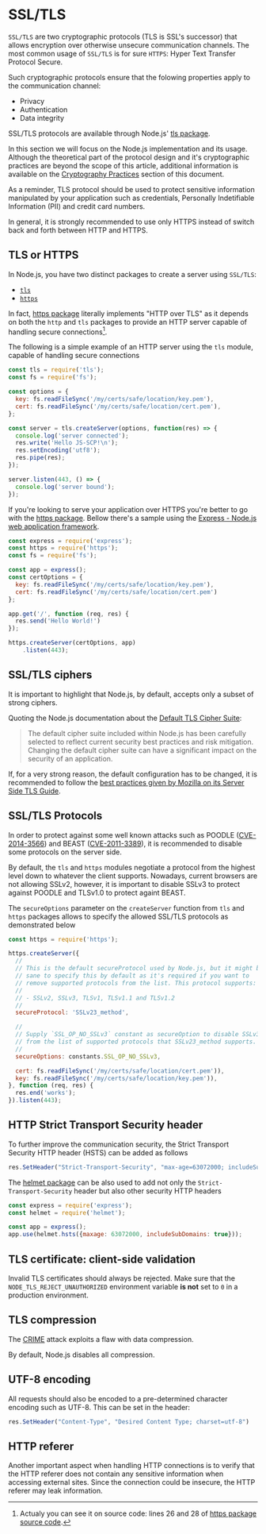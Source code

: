 SSL/TLS
=======

`SSL/TLS` are two cryptographic protocols (TLS is SSL's successor) that allows
encryption over otherwise unsecure communication channels. The most common
usage of `SSL/TLS` is for sure `HTTPS`: Hyper Text Transfer Protocol Secure.

Such cryptographic protocols ensure that the folowing properties apply to the
communication channel:

* Privacy
* Authentication
* Data integrity

SSL/TLS protocols are available through Node.js' [tls package][4].

In this section we will focus on the Node.js implementation and its usage.
Although the theoretical part of the protocol design and it's cryptographic
practices are beyond the scope of this article, additional information is
available on the [Cryptography Practices][1] section of this document.

As a reminder, TLS protocol should be used to protect sensitive information
manipulated by your application such as credentials, Personally Indetifiable
Information (PII) and credit card numbers.

In general, it is strongly recommended to use only HTTPS instead of switch back
and forth between HTTP and HTTPS.

## TLS or HTTPS

In Node.js, you have two distinct packages to create a server using `SSL/TLS`:

* [`tls`][4]
* [`https`][5]

In fact, [https package][5] literally implements "HTTP over TLS" as it depends
on both the `http` and `tls` packages to provide an HTTP server capable of
handling secure connections[^1].

The following is a simple example of an HTTP server using the `tls` module,
capable of handling secure connections

```javascript
const tls = require('tls');
const fs = require('fs');

const options = {
  key: fs.readFileSync('/my/certs/safe/location/key.pem'),
  cert: fs.readFileSync('/my/certs/safe/location/cert.pem'),
};

const server = tls.createServer(options, function(res) => {
  console.log('server connected');
  res.write('Hello JS-SCP!\n');
  res.setEncoding('utf8');
  res.pipe(res);
});

server.listen(443, () => {
  console.log('server bound');
});
```

If you're looking to serve your application over HTTPS you're better to go with
the [https package][5]. Bellow there's a sample using the [Express - Node.js
web application framework][9].

```javascript
const express = require('express');
const https = require('https');
const fs = require('fs');

const app = express();
const certOptions = {
  key: fs.readFileSync('/my/certs/safe/location/key.pem'),
  cert: fs.readFileSync('/my/certs/safe/location/cert.pem')
};

app.get('/', function (req, res) {
  res.send('Hello World!')
});

https.createServer(certOptions, app)
    .listen(443);
```

## SSL/TLS ciphers

It is important to highlight that Node.js, by default, accepts only a subset of
strong ciphers.

Quoting the Node.js documentation about the [Default TLS Cipher Suite][2]:

> The default cipher suite included within Node.js has been carefully selected
> to reflect current security best practices and risk mitigation.
> Changing the default cipher suite can have a significant impact on the
> security of an application.

If, for a very strong reason, the default configuration has to be changed, it
is recommended to follow the [best practices given by Mozilla on its Server
Side TLS Guide][3].

## SSL/TLS Protocols

In order to protect against some well known attacks such as POODLE
([CVE-2014-3566][10]) and BEAST ([CVE-2011-3389][11]), it is recommended to
disable some protocols on the server side.

By default, the `tls` and `https` modules negotiate a protocol from the highest
level down to whatever the client supports. Nowadays, current browsers are not
allowing SSLv2, however, it is important to disable SSLv3 to protect against
POODLE and TLSv1.0 to protect againt BEAST.

The `secureOptions` parameter on the `createServer` function from `tls` and
`https` packages allows to specify the allowed SSL/TLS protocols as
demonstrated below

```javascript
const https = require('https');

https.createServer({
  //
  // This is the default secureProtocol used by Node.js, but it might be
  // sane to specify this by default as it's required if you want to
  // remove supported protocols from the list. This protocol supports:
  //
  // - SSLv2, SSLv3, TLSv1, TLSv1.1 and TLSv1.2
  //
  secureProtocol: 'SSLv23_method',

  //
  // Supply `SSL_OP_NO_SSLv3` constant as secureOption to disable SSLv3
  // from the list of supported protocols that SSLv23_method supports.
  //
  secureOptions: constants.SSL_OP_NO_SSLv3,

  cert: fs.readFileSync('/my/certs/safe/location/cert.pem')),
  key: fs.readFileSync('/my/certs/safe/location/key.pem')),
}, function (req, res) {
  res.end('works');
}).listen(443);
```

## HTTP Strict Transport Security header

To further improve the communication security, the Strict Transport Security
HTTP header (HSTS) can be added as follows

```javascript
res.SetHeader("Strict-Transport-Security", "max-age=63072000; includeSubDomains")
```

The [helmet package][12] can be also used to add not only the
`Strict-Transport-Security` header but also other security HTTP headers

```javascript
const express = require('express');
const helmet = require('helmet');

const app = express();
app.use(helmet.hsts({maxage: 63072000, includeSubDomains: true}));
```

## TLS certificate: client-side validation

Invalid TLS certificates should always be rejected.
Make sure that the `NODE_TLS_REJECT_UNAUTHORIZED` environment variable **is
not** set to `0` in a production environment.

## TLS compression

The [CRIME][6] attack exploits a flaw with data compression.

By default, Node.js disables all compression.

## UTF-8 encoding

All requests should also be encoded to a pre-determined character encoding such
as UTF-8. This can be set in the header:

```javascript
res.SetHeader("Content-Type", "Desired Content Type; charset=utf-8")
```

## HTTP referer

Another important aspect when handling HTTP connections is to verify that the
HTTP referer does not contain any sensitive information when accessing external
sites. Since the connection could be insecure, the HTTP referer may leak
information.

[^1]: Actualy you can see it on source code: lines 26 and 28 of [https package source code][8].

[1]: ../cryptography-practices/README.md
[2]: https://nodejs.org/api/tls.html#tls_modifying_the_default_tls_cipher_suite
[3]: https://wiki.mozilla.org/Security/Server_Side_TLS
[4]: https://nodejs.org/api/tls.html
[5]: https://nodejs.org/api/https.html
[6]: https://www.nccgroup.trust/us/about-us/newsroom-and-events/blog/2012/september/details-on-the-crime-attack/
[7]: https://nodejs.org/dist/latest-v6.x/docs/api/http.html
[8]: https://github.com/nodejs/node/blob/467385a49b659b704973b8195328775b620ae6ab/lib/https.js
[9]: https://expressjs.com/
[10]: https://cve.mitre.org/cgi-bin/cvename.cgi?name=CVE-2014-3566
[11]: https://cve.mitre.org/cgi-bin/cvename.cgi?name=cve-2011-3389
[12]: https://www.npmjs.com/package/helmet
